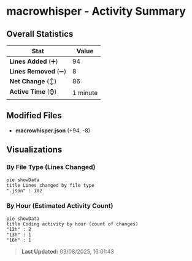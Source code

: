 # macrowhisper - Activity Summary 

## Overall Statistics

| Stat                   | Value                                                             |
| ---------------------- | ----------------------------------------------------------------- |
| **Lines Added** (➕)   | 94                                          |
| **Lines Removed** (➖) | 8                                        |
| **Net Change** (↕)    | 86                |
| **Active Time** (⌚)   | 1 minute |


## Modified Files
- **macrowhisper.json** (+94, -8)

## Visualizations

### By File Type (Lines Changed)

```mermaid
pie showData
title Lines changed by file type
".json" : 102
```

### By Hour (Estimated Activity Count)

```mermaid
pie showData
title Coding activity by hour (count of changes)
"12h" : 2
"13h" : 1
"16h" : 1
```


> **Last Updated:** 03/08/2025, 16:01:43